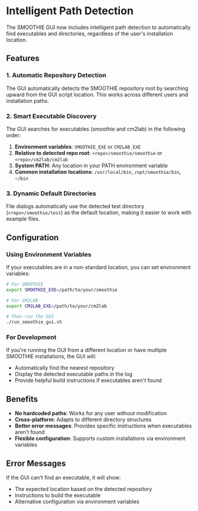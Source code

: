 # Intelligent Path Detection

The SMOOTHIE GUI now includes intelligent path detection to automatically find executables and directories, regardless of the user's installation location.

## Features

### 1. Automatic Repository Detection
The GUI automatically detects the SMOOTHIE repository root by searching upward from the GUI script location. This works across different users and installation paths.

### 2. Smart Executable Discovery
The GUI searches for executables (smoothie and cm2lab) in the following order:

1. **Environment variables**: `SMOOTHIE_EXE` or `CM2LAB_EXE`
2. **Relative to detected repo root**: `<repo>/smoothie/smoothie` or `<repo>/cm2lab/cm2lab`
3. **System PATH**: Any location in your PATH environment variable
4. **Common installation locations**: `/usr/local/bin`, `/opt/smoothie/bin`, `~/bin`

### 3. Dynamic Default Directories
File dialogs automatically use the detected test directory (`<repo>/smoothie/test`) as the default location, making it easier to work with example files.

## Configuration

### Using Environment Variables
If your executables are in a non-standard location, you can set environment variables:

```bash
# For SMOOTHIE
export SMOOTHIE_EXE=/path/to/your/smoothie

# For CM2LAB
export CM2LAB_EXE=/path/to/your/cm2lab

# Then run the GUI
./run_smoothie_gui.sh
```

### For Development
If you're running the GUI from a different location or have multiple SMOOTHIE installations, the GUI will:
- Automatically find the nearest repository
- Display the detected executable paths in the log
- Provide helpful build instructions if executables aren't found

## Benefits

- **No hardcoded paths**: Works for any user without modification
- **Cross-platform**: Adapts to different directory structures
- **Better error messages**: Provides specific instructions when executables aren't found
- **Flexible configuration**: Supports custom installations via environment variables

## Error Messages

If the GUI can't find an executable, it will show:
- The expected location based on the detected repository
- Instructions to build the executable
- Alternative configuration via environment variables
